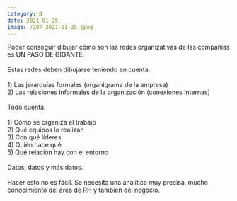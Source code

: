 ```yaml
--- 
category: B 
date: 2021-01-25 
image: /207_2021-01-25.jpeg 
--- 
```


Poder conseguir dibujar cómo son las redes organizativas de las compañías es UN PASO DE GIGANTE. <br><br>Estas redes deben dibujarse teniendo en cuenta:<br><br>1) Las jerarquías formales (organigrama de la empresa)<br>2) Las relaciones informales de la organización (conexiones internas)<br><br>Todo cuenta:<br><br>1) Cómo se organiza el trabajo<br>2) Qué equipos lo realizan<br>3) Con qué líderes<br>4) Quién hace qué <br>5) Qué relación hay con el entorno<br><br>Datos, datos y más datos.<br><br>Hacer esto no es fácil. Se necesita una analítica muy precisa, mucho conocimiento del área de RH y también del negocio.